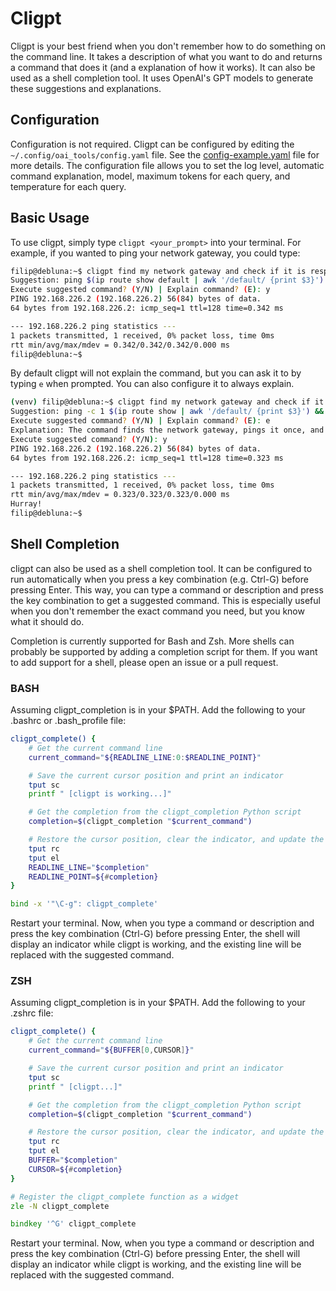# Cligpt
Cligpt is your best friend when you don't remember how to do something on the command line. It takes a description of what you want to do and returns a command that does it (and a explanation of how it works). It can also be used as a shell completion tool. It uses OpenAI's GPT models to generate these suggestions and explanations.

## Configuration
Configuration is not required. Cligpt can be configured by editing the `~/.config/oai_tools/config.yaml` file. See the [config-example.yaml](config-example.yaml) file for more details.
The configuration file allows you to set the log level, automatic command explanation, model, maximum tokens for each query, and temperature for each query.

## Basic Usage
To use cligpt, simply type `cligpt <your_prompt>` into your terminal. For example, if you wanted to ping your network gateway, you could type:

```bash
filip@debluna:~$ cligpt find my network gateway and check if it is responding
Suggestion: ping $(ip route show default | awk '/default/ {print $3}') -c 1
Execute suggested command? (Y/N) | Explain command? (E): y
PING 192.168.226.2 (192.168.226.2) 56(84) bytes of data.
64 bytes from 192.168.226.2: icmp_seq=1 ttl=128 time=0.342 ms

--- 192.168.226.2 ping statistics ---
1 packets transmitted, 1 received, 0% packet loss, time 0ms
rtt min/avg/max/mdev = 0.342/0.342/0.342/0.000 ms
filip@debluna:~$

```
By default cligpt will not explain the command, but you can ask it to by typing `e` when prompted. You can also configure it to always explain.

```bash
(venv) filip@debluna:~$ cligpt find my network gateway and check if it is responding. Say Hurray! if it is, and something is not right when it is not
Suggestion: ping -c 1 $(ip route show | awk '/default/ {print $3}') && echo "Hurray!" || echo "Something is not right"
Execute suggested command? (Y/N) | Explain command? (E): e
Explanation: The command finds the network gateway, pings it once, and outputs "Hurray!" if it responds, and "Something is not right" if it does not. It is safe to use. Task fulfilled.
Execute suggested command? (Y/N): y
PING 192.168.226.2 (192.168.226.2) 56(84) bytes of data.
64 bytes from 192.168.226.2: icmp_seq=1 ttl=128 time=0.323 ms

--- 192.168.226.2 ping statistics ---
1 packets transmitted, 1 received, 0% packet loss, time 0ms
rtt min/avg/max/mdev = 0.323/0.323/0.323/0.000 ms
Hurray!
filip@debluna:~$
```

## Shell Completion
cligpt can also be used as a shell completion tool. It can be configured to run automatically when you press a key combination (e.g. Ctrl-G) before pressing Enter. This way, you can type a command or description and press the key combination to get a suggested command. This is especially useful when you don't remember the exact command you need, but you know what it should do.

Completion is currently supported for Bash and Zsh. More shells can probably be supported by adding a completion script for them. If you want to add support for a shell, please open an issue or a pull request.

### BASH
Assuming cligpt_completion is in your $PATH. Add the following to your .bashrc or .bash_profile file:
```bash
cligpt_complete() {
    # Get the current command line
    current_command="${READLINE_LINE:0:$READLINE_POINT}"

    # Save the current cursor position and print an indicator
    tput sc
    printf " [cligpt is working...]"

    # Get the completion from the cligpt_completion Python script
    completion=$(cligpt_completion "$current_command")

    # Restore the cursor position, clear the indicator, and update the command line
    tput rc
    tput el
    READLINE_LINE="$completion"
    READLINE_POINT=${#completion}
}

bind -x '"\C-g": cligpt_complete'
```
Restart your terminal. Now, when you type a command or description and press the key combination (Ctrl-G) before pressing Enter, the shell will display an indicator while cligpt is working, and the existing line will be replaced with the suggested command.

### ZSH
Assuming cligpt_completion is in your $PATH. Add the following to your .zshrc file:
```zsh
cligpt_complete() {
    # Get the current command line
    current_command="${BUFFER[0,CURSOR]}"

    # Save the current cursor position and print an indicator
    tput sc
    printf " [cligpt...]"

    # Get the completion from the cligpt_completion Python script
    completion=$(cligpt_completion "$current_command")

    # Restore the cursor position, clear the indicator, and update the command line
    tput rc
    tput el
    BUFFER="$completion"
    CURSOR=${#completion}
}

# Register the cligpt_complete function as a widget
zle -N cligpt_complete

bindkey '^G' cligpt_complete
```
Restart your terminal. Now, when you type a command or description and press the key combination (Ctrl-G) before pressing Enter, the shell will display an indicator while cligpt is working, and the existing line will be replaced with the suggested command.
